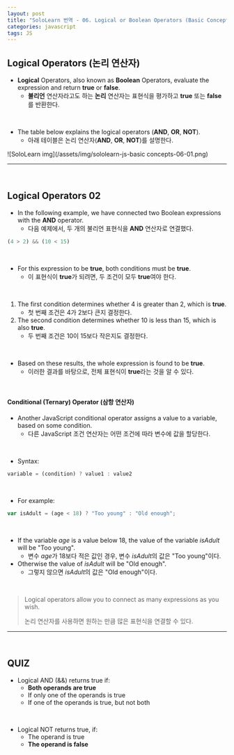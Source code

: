 ```yaml
---
layout: post
title: "SoloLearn 번역 - 06. Logical or Boolean Operators (Basic Concepts)"
categories: javascript
tags: JS
---
```


## Logical Operators (논리 연산자)

- **Logical** Operators, also known as **Boolean** Operators, evaluate the expression and return **true** or **false**.
  - **불리언** 연산자라고도 하는 **논리** 연산자는 표현식을 평가하고 **true** 또는 **false**를 반환한다.

<br>

- The table below explains the logical operators (**AND**, **OR**, **NOT**).
  - 아래 테이블은 논리 연산자(**AND**, **OR**, **NOT**)를 설명한다.

![SoloLearn img](/assets/img/sololearn-js-basic concepts-06-01.png)

------

<br>

## Logical Operators 02

- In the following example, we have connected two Boolean expressions with the **AND** operator.
  - 다음 예제에서, 두 개의 불리언 표현식을 **AND** 연산자로 연결했다.

```js
(4 > 2) && (10 < 15)
```

<br>

- For this expression to be **true**, both conditions must be **true**.
  - 이 표현식이 **true**가 되려면, 두 조건이 모두 **true**여야 한다.

<br>

1. The first condition determines whether 4 is greater than 2, which is **true**.
   - 첫 번째 조건은 4가 2보다 큰지 결정한다.
2. The second condition determines whether 10 is less than 15, which is also **true**.
   - 두 번째 조건은 10이 15보다 작은지도 결정한다.

<br>

- Based on these results, the whole expression is found to be **true**.
  - 이러한 결과를 바탕으로, 전체 표현식이 **true**라는 것을 알 수 있다.

<br>

#### Conditional (Ternary) Operator (삼항 연산자)

- Another JavaScript conditional operator assigns a value to a variable, based on some condition.
  - 다른 JavaScript 조건 연산자는 어떤 조건에 따라 변수에 값을 할당한다.

<br>

- Syntax:

```js
variable = (condition) ? value1 : value2
```

<br>

- For example:

```js
var isAdult = (age < 18) ? "Too young" : "Old enough";
```

<br>

- If the variable *age* is a value below 18, the value of the variable *isAdult* will be "Too young".
  - 변수 *age*가 18보다 적은 값인 경우, 변수 *isAdult*의 값은 "Too young"이다.
- Otherwise the value of *isAdult* will be "Old enough".
  - 그렇지 않으면 *isAdult*의 값은 "Old enough"이다.

<br>

> Logical operators allow you to connect as many expressions as you wish.
>
> 논리 연산자를 사용하면 원하는 만큼 많은 표현식을 연결할 수 있다.

------

<br>

## QUIZ

- Logical AND (&&) returns true if:
  - **Both operands are true**
  - If only one of the operands is true
  - If one of the operands is true, but not both

<br>

- Logical NOT returns true, if:
  - The operand is true
  - **The operand is false**

<br>
